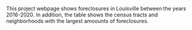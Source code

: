 This project webpage shows foreclosures in Louisville between the years 2016-2020. In addition, the table shows the census tracts and neighborhoods with the largest amoounts of foreclosures. 
